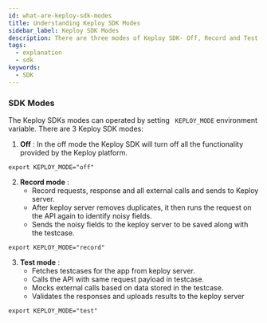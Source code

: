 ```yaml
---
id: what-are-keploy-sdk-modes
title: Understanding Keploy SDK Modes
sidebar_label: Keploy SDK Modes
description: There are three modes of Keploy SDK- Off, Record and Test mode, which is a language specific library that captures and replays API calls and subsequent network interactions and this page explains different modes of SDK.
tags:
  - explanation
  - sdk
keywords:
  - SDK
---
```


### SDK Modes

The Keploy SDKs modes can operated by setting ` KEPLOY_MODE` environment variable. There are 3 Keploy SDK modes:

1. **Off** : In the off mode the Keploy SDK will turn off all the functionality provided by the Keploy platform.

```
export KEPLOY_MODE="off"
```

2. **Record mode** :
   - Record requests, response and all external calls and sends to Keploy server.
   - After keploy server removes duplicates, it then runs the request on the API again to identify noisy fields.
   - Sends the noisy fields to the keploy server to be saved along with the testcase.

```
export KEPLOY_MODE="record"
```

3. **Test mode** :
   - Fetches testcases for the app from keploy server.
   - Calls the API with same request payload in testcase.
   - Mocks external calls based on data stored in the testcase.
   - Validates the responses and uploads results to the keploy server

```
export KEPLOY_MODE="test"
```
